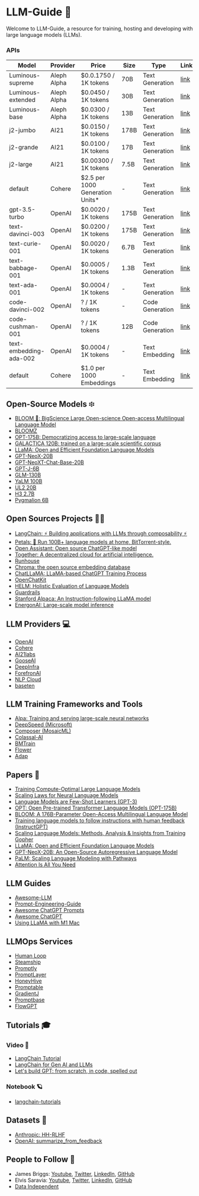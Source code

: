 # LLM-Guide 🚀

Welcome to LLM-Guide, a resource for training, hosting and developing with large language models (LLMs).

### APIs
| Model | Provider | Price | Size | Type | Link |
| --- | --- | --- | --- | --- | --- |
| Luminous-supreme| Aleph Alpha  | $0.0.1750 / 1K tokens | 70B | Text Generation | [link](https://www.aleph-alpha.com/pricing) |
| Luminous-extended| Aleph Alpha  | $0.0450 / 1K tokens | 30B | Text Generation | [link](https://www.aleph-alpha.com/pricing) |
| Luminous-base | Aleph Alpha  | $0.0300 / 1K tokens | 13B | Text Generation | [link](https://www.aleph-alpha.com/pricing) |
| j2-jumbo | AI21 | $0.0150 / 1K tokens | 178B | Text Generation | [link](https://www.ai21.com/studio/pricing) |
| j2-grande | AI21 | $0.0100 / 1K tokens | 17B | Text Generation | [link](https://www.ai21.com/studio/pricing) |
| j2-large | AI21 | $0.00300 / 1K tokens | 7.5B | Text Generation |[link]([https://www.ai21.com/studio/pricing) |
| default | Cohere | $2.5 per 1000 Generation Units* | - | Text Generation | [link](https://cohere.ai/pricing) |
| gpt-3.5-turbo	| OpenAI  | $0.0020 / 1K tokens | 175B | Text Generation | [link](https://openai.com/pricing) |
| text-davinci-003 | OpenAI | $0.0200 / 1K tokens | 175B | Text Generation | [link](https://openai.com/pricing) |
| text-curie-001 | OpenAI | $0.0020 / 1K tokens | 6.7B | Text Generation | [link](https://openai.com/pricing) |
| text-babbage-001 | OpenAI | $0.0005 / 1K tokens | 1.3B | Text Generation | [link](https://openai.com/pricing) |
| text-ada-001 | OpenAI | $0.0004 / 1K tokens | - | Text Generation | [link](https://openai.com/pricing) |
| code-davinci-002 | OpenAI | ? / 1K tokens | - | Code Generation | [link](https://openai.com/pricing) |
| code-cushman-001 | OpenAI | ? / 1K tokens | 12B | Code Generation | [link](https://openai.com/pricing) |
| text-embedding-ada-002 | OpenAI | $0.0004 / 1K tokens | - | Text Embedding | [link](https://openai.com/pricing) |
| default | Cohere | $1.0 per 1000 Embeddings | - | Text Embedding | [link](https://cohere.ai/pricing) |

## Open-Source Models ፨
- [BLOOM 🌸: BigScience Large Open-science Open-access Multilingual Language Model](https://huggingface.co/bigscience/bloom)
- [BLOOMZ](https://huggingface.co/bigscience/bloomz)
- [OPT-175B: Democratizing access to large-scale language](https://forms.gle/BDB2i44QwCr2mCJN6)
- [GALACTICA 120B: trained on a large-scale scientific corpus](https://huggingface.co/facebook/galactica-120b)
- [LLaMA: Open and Efficient Foundation Language Models](https://github.com/facebookresearch/llama)
- [GPT-NeoX-20B](https://huggingface.co/EleutherAI/gpt-neox-20b)
- [GPT-NeoXT-Chat-Base-20B](https://huggingface.co/togethercomputer/GPT-NeoXT-Chat-Base-20B)
- [GPT-J-6B](https://huggingface.co/EleutherAI/gpt-j-6B)
- [GLM-130B](https://github.com/THUDM/GLM-130B)
- [YaLM 100B](https://github.com/yandex/YaLM-100B)
- [UL2 20B](https://huggingface.co/google/ul2)
- [H3 2.7B](https://huggingface.co/danfu09/H3-2.7B)
- [Pygmalion 6B](https://huggingface.co/PygmalionAI/pygmalion-6b)

## Open Sources Projects 👩‍💻
  - [LangChain: ⚡ Building applications with LLMs through composability ⚡️](https://github.com/hwchase17/langchain)
  - [Petals: 🌸 Run 100B+ language models at home, BitTorrent-style.](https://github.com/bigscience-workshop/petals)
  - [Open Assistant: Open source ChatGPT-like model](https://open-assistant.io)
  - [Together: A decentralized cloud for artificial intelligence.](https://www.together.xyz/)
  - [Runhouse](https://github.com/run-house/runhouse)
  - [Chroma: the open source embedding database](https://github.com/chroma-core/chroma)
  - [ChatLLaMA: LLaMA-based ChatGPT Training Process](https://github.com/nebuly-ai/nebullvm/tree/main/apps/accelerate/chatllama)
  - [OpenChatKit](https://github.com/togethercomputer/OpenChatKit)
  - [HELM: Holistic Evaluation of Language Models](https://github.com/stanford-crfm/helm)
  - [Guardrails](https://github.com/shreyar/guardrails)
  - [Stanford Alpaca: An Instruction-following LLaMA model](https://github.com/tatsu-lab/stanford_alpaca)
  - [EnergonAI: Large-scale model inference](https://github.com/hpcaitech/EnergonAI)

## LLM Providers 💻
- [OpenAI](https://openai.com/)
- [Cohere](https://cohere.ai/)
- [AI21labs](https://www.ai21.com/)
- [GooseAI](https://goose.ai/)
- [DeepInfra](https://deepinfra.com/)
- [ForefronAI](https://www.forefront.ai/)
- [NLP Cloud](https://nlpcloud.com/)
- [baseten](https://app.baseten.co/explore/)

## LLM Training Frameworks and Tools
- [Alpa: Training and serving large-scale neural networks](https://github.com/alpa-projects/alpa)
- [DeepSpeed (Microsoft)](https://github.com/microsoft/DeepSpeed)
- [Composer (MosaicML)](https://github.com/mosaicml/composer)
- [Colassal-AI](https://github.com/hpcaitech/ColossalAI)
- [BMTrain](https://github.com/OpenBMB/BMTrain)
- [Flower](https://github.com/adap/flower)
- [Adap](https://www.adap.com/en)

## Papers 📜
- [Training Compute-Optimal Large Language Models](https://arxiv.org/abs/2203.15556)
- [Scaling Laws for Neural Language Models](https://arxiv.org/abs/2001.08361)
- [Language Models are Few-Shot Learners (GPT-3)](https://arxiv.org/abs/2005.14165)
- [OPT: Open Pre-trained Transformer Language Models (OPT-175B)](https://arxiv.org/abs/2205.01068)
- [BLOOM: A 176B-Parameter Open-Access Multilingual Language Model](https://arxiv.org/abs/2211.05100)
- [Training language models to follow instructions with human feedback (InstructGPT)](https://arxiv.org/abs/2203.02155)
- [Scaling Language Models: Methods, Analysis & Insights from Training Gopher](https://arxiv.org/abs/2112.11446)
- [LLaMA: Open and Efficient Foundation Language Models](https://research.facebook.com/publications/llama-open-and-efficient-foundation-language-models/)
- [GPT-NeoX-20B: An Open-Source Autoregressive Language Model](https://arxiv.org/abs/2204.06745)
- [PaLM: Scaling Language Modeling with Pathways](https://arxiv.org/pdf/2204.02311.pdf)
- [Attention Is All You Need](https://arxiv.org/abs/1706.03762)

## LLM Guides
- [Awesome-LLM](https://github.com/Hannibal046/Awesome-LLM)
- [Prompt-Engineering-Guide](https://github.com/dair-ai/Prompt-Engineering-Guide)
- [Awesome ChatGPT Prompts](https://github.com/f/awesome-chatgpt-prompts)
- [Awesome ChatGPT](https://github.com/humanloop/awesome-chatgpt)
- [Using LLaMA with M1 Mac](https://dev.l1x.be/posts/2023/03/12/using-llama-with-m1-mac/)

## LLMOps Services
- [Human Loop](https://humanloop.com/)
- [Steamship](https://www.steamship.com/)
- [Promptly](https://trypromptly.com/)
- [PromptLayer](https://github.com/MagnivOrg/prompt-layer-library)
- [HoneyHive](https://honeyhive.ai/)
- [Promptable](https://promptable.ai/)
- [GradientJ](https://gradientj.com/)
- [Promptbase](https://promptbase.com/)
- [FlowGPT](https://flowgpt.com/)

## Tutorials 🎓
### Video 🎥
- [LangChain Tutorial](https://youtube.com/playlist?list=PLqZXAkvF1bPNQER9mLmDbntNfSpzdDIU5)
- [LangChain for Gen AI and LLMs](https://youtube.com/playlist?list=PLIUOU7oqGTLieV9uTIFMm6_4PXg-hlN6F)
- [Let's build GPT: from scratch, in code, spelled out](https://youtu.be/kCc8FmEb1nY)
### Notebook 🪐
- [langchain-tutorials](https://github.com/gkamradt/langchain-tutorials)

## Datasets 💾
- [Anthropic: HH-RLHF](https://huggingface.co/datasets/Anthropic/hh-rlhf)
- [OpenAI: summarize_from_feedback](https://huggingface.co/datasets/openai/summarize_from_feedback)

## People to Follow 💎
- James Briggs: [Youtube](https://www.youtube.com/@jamesbriggs), [Twitter](https://twitter.com/jamescalam), [LinkedIn](https://www.linkedin.com/in/jamescalam/), [GitHub](https://github.com/jamescalam)
- Elvis Saravia: [Youtube](https://www.youtube.com/@elvissaravia), [Twitter](https://twitter.com/omarsar0), [LinkedIn](https://www.linkedin.com/in/omarsar/), [GitHub](https://github.com/dair-ai)
- [Data Independent](https://www.youtube.com/@DataIndependent)

